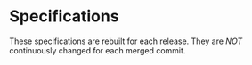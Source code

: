 # Specifications

These specifications are rebuilt for each release. They are _NOT_ continuously changed for each merged commit.
